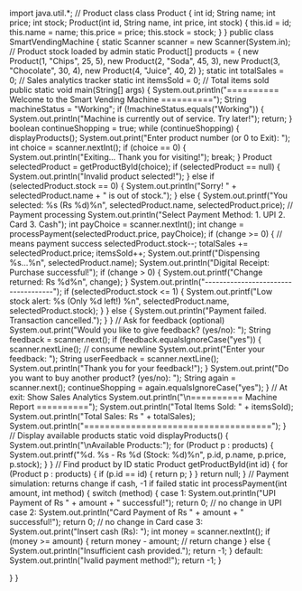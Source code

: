import java.util.*;
// Product class
class Product {
 int id;
 String name;
 int price;
 int stock;
 Product(int id, String name, int price, int stock) {
 this.id = id;
 this.name = name;
 this.price = price;
 this.stock = stock;
 }
}
public class SmartVendingMachine {
 static Scanner scanner = new Scanner(System.in);
 // Product stock loaded by admin
 static Product[] products = {
 new Product(1, "Chips", 25, 5),
 new Product(2, "Soda", 45, 3),
 new Product(3, "Chocolate", 30, 4),
 new Product(4, "Juice", 40, 2)
 };
 static int totalSales = 0; // Sales analytics tracker
 static int itemsSold = 0; // Total items sold
 public static void main(String[] args) {
 System.out.println("========== Welcome to the Smart Vending Machine
==========");
 String machineStatus = "Working";
 if (!machineStatus.equals("Working")) {
 System.out.println("Machine is currently out of service. Try
later!");
 return;
 }
 boolean continueShopping = true;
 while (continueShopping) {
 displayProducts();
 System.out.print("Enter product number (or 0 to Exit): ");
 int choice = scanner.nextInt();
 if (choice == 0) {
 System.out.println("Exiting... Thank you for visiting!");
 break;
 }
 Product selectedProduct = getProductById(choice);
 if (selectedProduct == null) {
 System.out.println("Invalid product selected!");
 } else if (selectedProduct.stock == 0) {
 System.out.println("Sorry! " + selectedProduct.name + " is out
of stock.");
 } else {
 System.out.printf("You selected: %s (Rs %d)%n",
selectedProduct.name, selectedProduct.price);
 // Payment processing
 System.out.println("Select Payment Method: 1. UPI 2. Card 3.
Cash");
 int payChoice = scanner.nextInt();
 int change = processPayment(selectedProduct.price, payChoice);
 if (change >= 0) { // means payment success
 selectedProduct.stock--;
 totalSales += selectedProduct.price;
 itemsSold++;
 System.out.printf("Dispensing %s...%n",
selectedProduct.name);
 System.out.println("Digital Receipt: Purchase successful!");
 if (change > 0) {
 System.out.printf("Change returned: Rs %d%n", change);
 }
 System.out.println("------------------------------------");
 if (selectedProduct.stock <= 1) {
 System.out.printf("Low stock alert: %s (Only %d left!)
%n",
 selectedProduct.name,
selectedProduct.stock);
 }
 } else {
 System.out.println("Payment failed. Transaction
cancelled.");
 }
 }
 // Ask for feedback (optional)
 System.out.print("Would you like to give feedback? (yes/no): ");
 String feedback = scanner.next();
 if (feedback.equalsIgnoreCase("yes")) {
 scanner.nextLine(); // consume newline
 System.out.print("Enter your feedback: ");
 String userFeedback = scanner.nextLine();
 System.out.println("Thank you for your feedback!");
 }
 System.out.print("Do you want to buy another product? (yes/no): ");
 String again = scanner.next();
 continueShopping = again.equalsIgnoreCase("yes");
 }
 // At exit: Show Sales Analytics
 System.out.println("\n========== Machine Report ==========");
 System.out.println("Total Items Sold: " + itemsSold);
 System.out.println("Total Sales: Rs " + totalSales);
 System.out.println("====================================");
 }
 // Display available products
 static void displayProducts() {
 System.out.println("\nAvailable Products:");
 for (Product p : products) {
 System.out.printf("%d. %s - Rs %d (Stock: %d)%n", p.id, p.name,
p.price, p.stock);
 }
 }
 // Find product by ID
 static Product getProductById(int id) {
 for (Product p : products) {
 if (p.id == id) {
 return p;
 }
 }
 return null;
 }
 // Payment simulation: returns change if cash, -1 if failed
 static int processPayment(int amount, int method) {
 switch (method) {
 case 1:
 System.out.println("UPI Payment of Rs " + amount + "
successful!");
 return 0; // no change in UPI
 case 2:
 System.out.println("Card Payment of Rs " + amount + "
successful!");
 return 0; // no change in Card
 case 3:
 System.out.print("Insert cash (Rs): ");
 int money = scanner.nextInt();
 if (money >= amount) {
 return money - amount; // return change
 } else {
 System.out.println("Insufficient cash provided.");
 return -1;
 }
 default:
 System.out.println("Ivalid payment method!");
 return -1;
 }

 }
}

